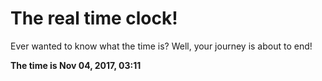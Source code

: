 # The real time clock!

Ever wanted to know what the time is? Well, your journey is about to end!

**The time is Nov 04, 2017, 03:11**